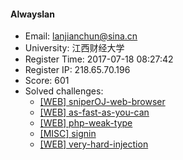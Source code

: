 #### Alwayslan  

* Email: lanjianchun@sina.cn  
* University: 江西财经大学  
* Register Time: 2017-07-18 08:27:42  
* Register IP: 218.65.70.196  
* Score: 601  
* Solved challenges: 
  * [[WEB] sniperOJ-web-browser](https://github.com/SniperOJ/Challenges/blob/master/WEB/sniperOJ-web-browser.json)  
  * [[WEB] as-fast-as-you-can](https://github.com/SniperOJ/Challenges/blob/master/WEB/as-fast-as-you-can.json)  
  * [[WEB] php-weak-type](https://github.com/SniperOJ/Challenges/blob/master/WEB/php-weak-type.json)  
  * [[MISC] signin](https://github.com/SniperOJ/Challenges/blob/master/MISC/signin.json)  
  * [[WEB] very-hard-injection](https://github.com/SniperOJ/Challenges/blob/master/WEB/very-hard-injection.json)  
